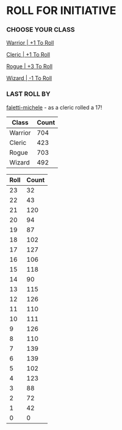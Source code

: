 # ROLL FOR INITIATIVE
### CHOOSE YOUR CLASS

[Warrior | +1 To Roll](https://github.com/benjaminsampica/benjaminsampica/issues/new?title=roll%7Cwarrior&body=Just+click+%27Submit+new+issue%27.)

[Cleric | +1 To Roll](https://github.com/benjaminsampica/benjaminsampica/issues/new?title=roll%7Ccleric&body=Just+click+%27Submit+new+issue%27.)

[Rogue | +3 To Roll](https://github.com/benjaminsampica/benjaminsampica/issues/new?title=roll%7Crogue&body=Just+click+%27Submit+new+issue%27.)

[Wizard | -1 To Roll](https://github.com/benjaminsampica/benjaminsampica/issues/new?title=roll%7Cwizard&body=Just+click+%27Submit+new+issue%27.)
### LAST ROLL BY
[faletti-michele](https://www.github.com/faletti-michele) - as a cleric rolled a 17!

|Class|Count|
|-|-|
|Warrior|704|
|Cleric|423|
|Rogue|703|
|Wizard|492|

|Roll|Count|
|-|-|
|23|32
|22|43
|21|120
|20|94
|19|87
|18|102
|17|127
|16|106
|15|118
|14|90
|13|115
|12|126
|11|110
|10|111
|9|126
|8|110
|7|139
|6|139
|5|102
|4|123
|3|88
|2|72
|1|42
|0|0
